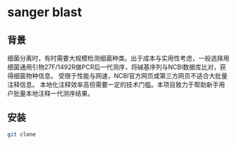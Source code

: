 # sanger blast
## 背景
细菌分离时，有时需要大规模检测细菌种类。出于成本与实用性考虑，一般选择用细菌通用引物27F/1492R做PCR后一代测序，将碱基序列与NCBI数据库比对，获得细菌物种信息。
受限于性能与网速，NCBI官方网页或第三方网页不适合大批量注释信息。
本地化注释效率高但需要一定的技术门槛。本项目致力于帮助新手用户批量本地注释一代测序结果。

## 安装
```bash
git clone 
```

